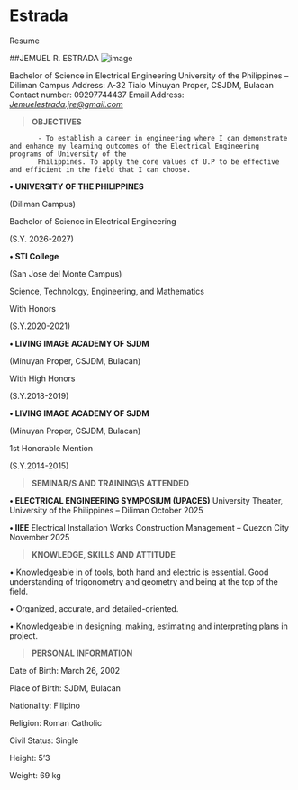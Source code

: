 # Estrada
Resume

##JEMUEL R. ESTRADA                                                                                                                                   ![image](https://github.com/Estrada03/Estrada/assets/134744904/594f9b6d-6acb-4f7a-8b5a-7aa6b2519b86)

Bachelor of Science in Electrical Engineering
University of the Philippines – Diliman Campus 
Address: A-32 Tialo Minuyan Proper, CSJDM, Bulacan                   
Contact number: 09297744437
Email Address: *Jemuelestrada.jre@gmail.com*

>**OBJECTIVES**
          
           - To establish a career in engineering where I can demonstrate and enhance my learning outcomes of the Electrical Engineering programs of University of the
           Philippines. To apply the core values of U.P to be effective and efficient in the field that I can choose.

**• UNIVERSITY OF THE PHILIPPINES**

(Diliman Campus)

Bachelor of Science in Electrical Engineering 

(S.Y. 2026-2027)

**• STI College**

(San Jose del Monte Campus)

Science, Technology, Engineering, and Mathematics

With Honors

(S.Y.2020-2021)

**• LIVING IMAGE ACADEMY OF SJDM**

(Minuyan Proper, CSJDM, Bulacan)

With High Honors

(S.Y.2018-2019)

**• LIVING IMAGE ACADEMY OF SJDM**

(Minuyan Proper, CSJDM, Bulacan)

1st Honorable Mention

(S.Y.2014-2015)

>**SEMINAR/S AND TRAINING\S ATTENDED**

**•	ELECTRICAL ENGINEERING SYMPOSIUM (UPACES)**
University Theater, University of the Philippines – Diliman
October 2025

**•	IIEE**
Electrical Installation Works Construction Management – Quezon City
November 2025

>**KNOWLEDGE, SKILLS AND ATTITUDE**

•         Knowledgeable in of tools, both hand and electric is essential. Good understanding of trigonometry and geometry and being at the top of the field.

•	Organized, accurate, and detailed-oriented.

•	Knowledgeable in designing, making, estimating and interpreting plans in project.

>**PERSONAL INFORMATION**

Date of Birth:		March 26, 2002

Place of Birth:		SJDM, Bulacan

Nationality:		Filipino

Religion:		          Roman Catholic

Civil Status:		Single

Height:			5’3

Weight:		          69 kg



